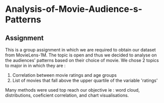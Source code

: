 # Analysis-of-Movie-Audience-s-Patterns
## Assignment
This is a group assignment in which we are required to obtain our dataset from MovieLens-1M. The topic is open and thus we decided to analyse on the audiences' patterns based on their choice of movie. 
We chose 2 topics to major in in which they are :
1. Correlation between movie ratings and age groups
2. List of movies that fall above the upper quartile of the variable 'ratings'

Many methods were used top reach our objective ie : word cloud, distributions, coeficient correlation, and chart visualisations.

